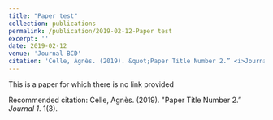 ```yaml
---
title: "Paper test"
collection: publications
permalink: /publication/2019-02-12-Paper test
excerpt: ''
date: 2019-02-12
venue: 'Journal BCD'
citation: 'Celle, Agnès. (2019). &quot;Paper Title Number 2.” <i>Journal 1</i>. 1(3).'
---
```

This is a paper for which there is no link provided

Recommended citation: Celle, Agnès. (2019). "Paper Title Number 2.” <i>Journal 1</i>. 1(3).